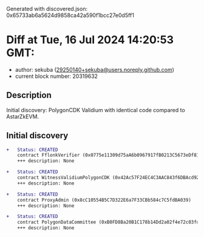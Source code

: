 Generated with discovered.json: 0x65733ab6a5624d9858ca42a590f1bcc27e0d5ff1

# Diff at Tue, 16 Jul 2024 14:20:53 GMT:

- author: sekuba (<29250140+sekuba@users.noreply.github.com>)
- current block number: 20319632

## Description

Initial discovery: PolygonCDK Validium with identical code compared to AstarZkEVM.

## Initial discovery

```diff
+   Status: CREATED
    contract FflonkVerifier (0x0775e11309d75aA6b0967917fB0213C5673eDf81)
    +++ description: None
```

```diff
+   Status: CREATED
    contract WitnessValidiumPolygonCDK (0x42Ac57F24EC4C3AAC843f6DBAcd9282DAaeE9238)
    +++ description: None
```

```diff
+   Status: CREATED
    contract ProxyAdmin (0x8cC10554B5C7D322E6a7F33CBb584c7C5fdBA039)
    +++ description: None
```

```diff
+   Status: CREATED
    contract PolygonDataCommittee (0xB0FD8Ba20B1C178b14Dd2a02f4e72c03fdA626f8)
    +++ description: None
```
